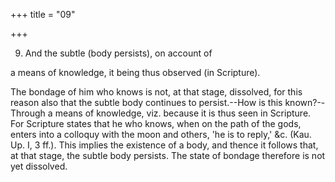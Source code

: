 +++
title = "09"

+++


9. And the subtle (body persists), on account of

a means of knowledge, it being thus observed (in Scripture).

The bondage of him who knows is not, at that stage, dissolved, for this reason also that the subtle body continues to persist.--How is this known?--Through a means of knowledge, viz. because it is thus seen in Scripture. For Scripture states that he who knows, when on the path of the gods, enters into a colloquy with the moon and others, 'he is to reply,' &c. (Kau. Up. I, 3 ff.). This implies the existence of a body, and thence it follows that, at that stage, the subtle body persists. The state of bondage therefore is not yet dissolved.

